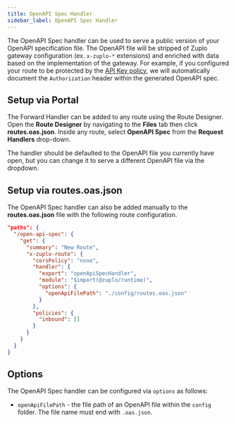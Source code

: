 ```yaml
---
title: OpenAPI Spec Handler
sidebar_label: OpenAPI Spec Handler
---
```


The OpenAPI Spec handler can be used to serve a public version of your OpenAPI
specification file. The OpenAPI file will be stripped of Zuplo gateway
configuration (ex. `x-zuplo-*` extensions) and enriched with data based on the
implementation of the gateway. For example, if you configured your route to be
protected by the [API Key policy](../policies/api-key-inbound.md), we will
automatically document the `Authorization` header within the generated OpenAPI
spec.

## Setup via Portal

The Forward Handler can be added to any route using the Route Designer. Open the
**Route Designer** by navigating to the **Files** tab then click
**routes.oas.json**. Inside any route, select **OpenAPI Spec** from the
**Request Handlers** drop-down.

The handler should be defaulted to the OpenAPI file you currently have open, but
you can change it to serve a different OpenAPI file via the dropdown.

## Setup via routes.oas.json

The OpenAPI Spec handler can also be added manually to the **routes.oas.json**
file with the following route configuration.

```json
"paths": {
  "/open-api-spec": {
    "get": {
      "summary": "New Route",
      "x-zuplo-route": {
        "corsPolicy": "none",
        "handler": {
          "export": "openApiSpecHandler",
          "module": "$import(@zuplo/runtime)",
          "options": {
            "openApiFilePath": "./config/routes.oas.json"
          }
        },
        "policies": {
          "inbound": []
        }
      }
    }
  }
}
```

## Options

The OpenAPI Spec handler can be configured via `options` as follows:

- `openApiFilePath` - the file path of an OpenAPI file within the `config`
  folder. The file name must end with `.oas.json`.
